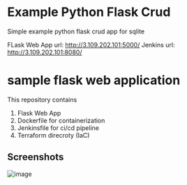 # Example Python Flask Crud

 Simple example python flask crud app for sqlite

 FLask Web App url: http://3.109.202.101:5000/
 Jenkins url: http://3.109.202.101:8080/
 

# sample flask web application

 This repository contains 
   1. Flask Web App
   2. Dockerfile for containerization
   3. Jenkinsfile for ci/cd pipeline
   4. Terraform direcroty (IaC)


## Screenshots


![image](screenshots.png)  
 
 

